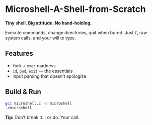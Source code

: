 # Microshell-A-Shell-from-Scratch

**Tiny shell. Big attitude. No hand-holding.**

Execute commands, change directories, quit when bored.
Just `C`, raw system calls, and your will to type.

## Features

* `fork` + `exec` madness
* `cd`, `pwd`, `exit` — the essentials
* Input parsing that doesn’t apologize

## Build & Run

```bash
gcc microshell.c -o microshell
./microshell
```

**Tip:** Don’t break it… or do. Your call.
